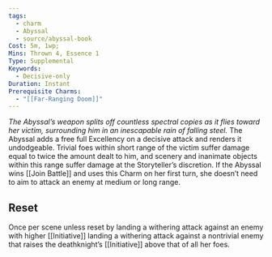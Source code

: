 ```yaml
---
tags:
  - charm
  - Abyssal
  - source/abyssal-book
Cost: 5m, 1wp; 
Mins: Thrown 4, Essence 1
Type: Supplemental
Keywords:
  - Decisive-only
Duration: Instant
Prerequisite Charms:
  - "[[Far-Ranging Doom]]"
---
```

*The Abyssal’s weapon splits off countless spectral copies as it flies toward her victim, surrounding him in an inescapable rain of falling steel.*
The Abyssal adds a free full Excellency on a decisive attack and renders it undodgeable. Trivial foes within short range of the victim suffer damage equal to twice the amount dealt to him, and scenery and inanimate objects within this range suffer damage at the Storyteller’s discretion.
If the Abyssal wins [[Join Battle]] and uses this Charm on her first turn, she doesn’t need to aim to attack an enemy at medium or long range.
## Reset 
Once per scene unless reset by landing a withering attack against an enemy with higher [[Initiative]] landing a withering attack against a nontrivial enemy that raises the deathknight’s [[Initiative]] above that of all her foes.